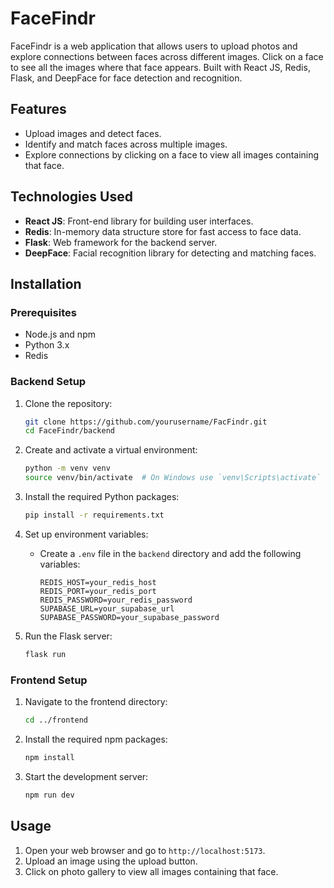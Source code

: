 # FaceFindr

FaceFindr is a web application that allows users to upload photos and explore connections between faces across different images. Click on a face to see all the images where that face appears. Built with React JS, Redis, Flask, and DeepFace for face detection and recognition.

## Features
- Upload images and detect faces.
- Identify and match faces across multiple images.
- Explore connections by clicking on a face to view all images containing that face.

## Technologies Used

- **React JS**: Front-end library for building user interfaces.
- **Redis**: In-memory data structure store for fast access to face data.
- **Flask**: Web framework for the backend server.
- **DeepFace**: Facial recognition library for detecting and matching faces.

## Installation

### Prerequisites

- Node.js and npm
- Python 3.x
- Redis

### Backend Setup

1. Clone the repository:
    ```sh
    git clone https://github.com/yourusername/FacFindr.git
    cd FaceFindr/backend
    ```

2. Create and activate a virtual environment:
    ```sh
    python -m venv venv
    source venv/bin/activate  # On Windows use `venv\Scripts\activate`
    ```

3. Install the required Python packages:
    ```sh
    pip install -r requirements.txt
    ```

4. Set up environment variables:
    - Create a `.env` file in the `backend` directory and add the following variables:
      ```
      REDIS_HOST=your_redis_host
      REDIS_PORT=your_redis_port
      REDIS_PASSWORD=your_redis_password
      SUPABASE_URL=your_supabase_url
      SUPABASE_PASSWORD=your_supabase_password
      ```
      
5. Run the Flask server:
    ```sh
    flask run
    ```

### Frontend Setup

1. Navigate to the frontend directory:
    ```sh
    cd ../frontend
    ```

2. Install the required npm packages:
    ```sh
    npm install
    ```

3. Start the development server:
    ```sh
    npm run dev
    ```

## Usage

1. Open your web browser and go to `http://localhost:5173`.
2. Upload an image using the upload button.
3. Click on photo gallery to view all images containing that face.
